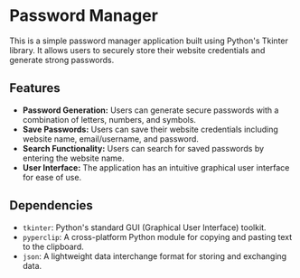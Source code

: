 # Password Manager

This is a simple password manager application built using Python's Tkinter library. It allows users to securely store their website credentials and generate strong passwords.

## Features

- **Password Generation:** Users can generate secure passwords with a combination of letters, numbers, and symbols.
- **Save Passwords:** Users can save their website credentials including website name, email/username, and password.
- **Search Functionality:** Users can search for saved passwords by entering the website name.
- **User Interface:** The application has an intuitive graphical user interface for ease of use.

## Dependencies

- `tkinter`: Python's standard GUI (Graphical User Interface) toolkit.
- `pyperclip`: A cross-platform Python module for copying and pasting text to the clipboard.
- `json`: A lightweight data interchange format for storing and exchanging data.
